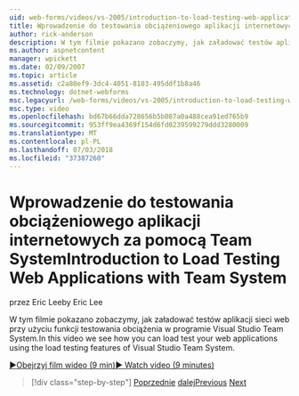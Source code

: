 ```yaml
---
uid: web-forms/videos/vs-2005/introduction-to-load-testing-web-applications-with-team-system
title: Wprowadzenie do testowania obciążeniowego aplikacji internetowych za pomocą systemu Team | Dokumentacja firmy Microsoft
author: rick-anderson
description: W tym filmie pokazano zobaczymy, jak załadować testów aplikacji sieci web przy użyciu funkcji testowania obciążenia w programie Visual Studio Team System.
ms.author: aspnetcontent
manager: wpickett
ms.date: 02/09/2007
ms.topic: article
ms.assetid: c2a80ef9-3dc4-4051-8103-495ddf1b8a46
ms.technology: dotnet-webforms
msc.legacyurl: /web-forms/videos/vs-2005/introduction-to-load-testing-web-applications-with-team-system
msc.type: video
ms.openlocfilehash: bd67b66dda728656b5b087a0a488cea91ed765b9
ms.sourcegitcommit: 953ff9ea4369f154d6fd0239599279ddd3280009
ms.translationtype: MT
ms.contentlocale: pl-PL
ms.lasthandoff: 07/03/2018
ms.locfileid: "37387260"
---
```

<a name="introduction-to-load-testing-web-applications-with-team-system"></a><span data-ttu-id="7f899-103">Wprowadzenie do testowania obciążeniowego aplikacji internetowych za pomocą Team System</span><span class="sxs-lookup"><span data-stu-id="7f899-103">Introduction to Load Testing Web Applications with Team System</span></span>
====================
<span data-ttu-id="7f899-104">przez Eric Lee</span><span class="sxs-lookup"><span data-stu-id="7f899-104">by Eric Lee</span></span>

<span data-ttu-id="7f899-105">W tym filmie pokazano zobaczymy, jak załadować testów aplikacji sieci web przy użyciu funkcji testowania obciążenia w programie Visual Studio Team System.</span><span class="sxs-lookup"><span data-stu-id="7f899-105">In this video we see how you can load test your web applications using the load testing features of Visual Studio Team System.</span></span>

[<span data-ttu-id="7f899-106">&#9654;Obejrzyj film wideo (9 min)</span><span class="sxs-lookup"><span data-stu-id="7f899-106">&#9654; Watch video (9 minutes)</span></span>](https://channel9.msdn.com/Blogs/ASP-NET-Site-Videos/introduction-to-load-testing-web-applications-with-team-system)

> [!div class="step-by-step"]
> <span data-ttu-id="7f899-107">[Poprzednie](introduction-to-testing-web-applications-with-team-system.md)
> [dalej](introduction-to-manual-testing-with-team-system.md)</span><span class="sxs-lookup"><span data-stu-id="7f899-107">[Previous](introduction-to-testing-web-applications-with-team-system.md)
[Next](introduction-to-manual-testing-with-team-system.md)</span></span>
